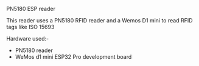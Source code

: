 PN5180 ESP reader  

This reader uses a PN5180 RFID reader and a Wemos D1 mini to read RFID tags like ISO 15693

Hardware used:-  
- PN5180 reader  
- WeMos d1 mini ESP32 Pro development board
